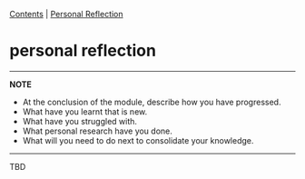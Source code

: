 [Contents](../personal_learning_record/personal_learning_record.md) | [Personal Reflection](../personal_learning_record/personalReflection.md) 

# personal reflection

---
**NOTE**

* At the conclusion of the module, describe how you have progressed.
* What have you learnt that is new.
* What have you struggled with.
* What personal research have you done.
* What will you need to do next to consolidate your knowledge.

---


TBD